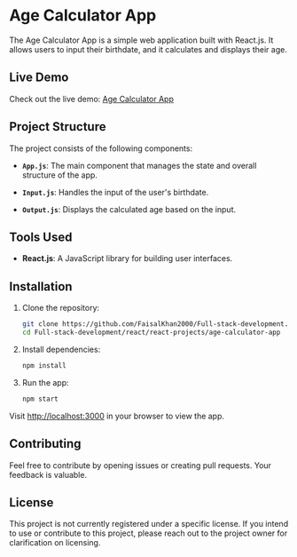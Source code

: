 # Age Calculator App

The Age Calculator App is a simple web application built with React.js. It allows users to input their birthdate, and it calculates and displays their age.

## Live Demo

Check out the live demo: [Age Calculator App](https://age-calculator-flashop.netlify.app/)

## Project Structure

The project consists of the following components:

- **`App.js`**: The main component that manages the state and overall structure of the app.

- **`Input.js`**: Handles the input of the user's birthdate.

- **`Output.js`**: Displays the calculated age based on the input.

## Tools Used

- **React.js**: A JavaScript library for building user interfaces.

## Installation

1. Clone the repository:

   ```bash
   git clone https://github.com/FaisalKhan2000/Full-stack-development.git
   cd Full-stack-development/react/react-projects/age-calculator-app
   ```

2. Install dependencies:

   ```bash
   npm install
   ```

3. Run the app:

   ```bash
   npm start
   ```

Visit [http://localhost:3000](http://localhost:3000) in your browser to view the app.

## Contributing

Feel free to contribute by opening issues or creating pull requests. Your feedback is valuable.

## License

This project is not currently registered under a specific license. If you intend to use or contribute to this project, please reach out to the project owner for clarification on licensing.
